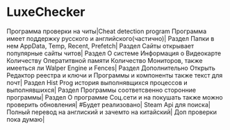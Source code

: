 # LuxeChecker
Программа проверки на читы|Cheat detection program
Программа имеет поддержку русского и английского(частично)|
Раздел Папки в нем AppData, Temp, Recent, Prefetch|
Раздел Сайты открывает популярные сайты читов|
Раздел О системе Информация о Видеокарте Количеству Оператитвной памяти Количество Мониторов, также имееться ли Walper Engine и Fences|
Раздел Дополнительно Открыть Редактор реестра и ключи и Программы и компоненты также текст для почт|
Раздел Hist Prog история выполнявщихся процессов и выполнявшихся|
Раздел Программы соответсвенно сторонние программы|
Раздел О программе Соц.сети и на покушать также можно проверить обновления|
#Будет реализовано|
Steam Api для поиска|
Полный перевод на англиский и зачемто на китайский|
Доп проверки пока думаю|
